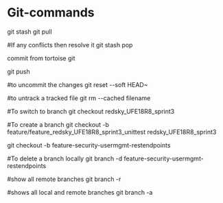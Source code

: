 # Git-commands

git stash
git pull

#If any conflicts then resolve it
git stash pop 

commit from tortoise git

git push

#to uncommit the changes
git reset --soft HEAD~ 

#to untrack a tracked file
git rm --cached filename 

#To switch to branch
git checkout redsky_UFE18R8_sprint3

#To create a branch
git checkout -b feature/feature_redsky_UFE18R8_sprint3_unittest redsky_UFE18R8_sprint3

git checkout -b feature-security-usermgmt-restendpoints

#To delete a branch locally
git branch -d feature-security-usermgmt-restendpoints

#show all remote branches
git branch -r

#shows all local and remote branches
git branch -a
